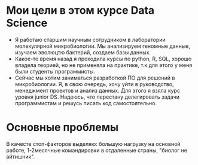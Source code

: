 # **Мои цели в этом курсе Data Science**

* Я работаю старшим научным сотрудником в лаборатории молекулярной микробиологии. Мы анализируем геномные данные, изучаем эволюцтю бактерий, создаем базы данных. 
* Какое-то время назад я проходила курсы по python, R, SQL, хорошо владела теорией, но не применяла на практике, т.к для этого у меня были студенты программисты. 
* Сейчас мы хотим заниматься разработкой ПО для решений в микробиологии. Я, в свою очередь, хочу уйти в руководство, менеджмент проектов и анализ данных. Для этого я взяла курс уровня junior DS. Надеюсь, что перестану делегировать задачи программистам и решусь писать код самостоятельно.

# Основные проблемы

В качесте стоп-факторов выделяю: большую нагрузку на основной работе, 1-2месячные командировки в отдаленные страны, "биолог не айтишник".